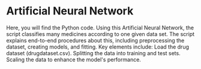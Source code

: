 # Artificial Neural Network
 Here, you will find the Python code. Using this Artificial Neural Network, the script classifies many medicines according to one given data set. The script explains end-to-end procedures about this, including preprocessing the dataset, creating models, and fitting.  Key elements include:  Load the drug dataset (drugdataset.csv). Splitting the data into training and test sets. Scaling the data to enhance the model's performance.

